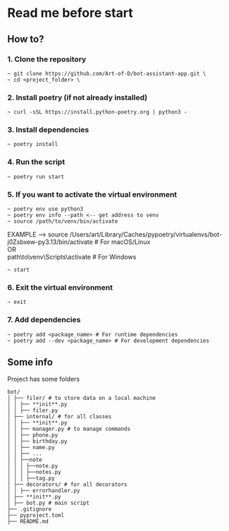 # Read me before start

## How to?

### 1. Clone the repository

```
~ git clone https://github.com/Art-of-D/bot-assistant-app.git \
~ cd <project_folder> \
```

### 2. Install poetry (if not already installed)

```
~ curl -sSL https://install.python-poetry.org | python3 -
```

### 3. Install dependencies

```
~ poetry install
```

### 4. Run the script

```
~ poetry run start
```

### 5. If you want to activate the virtual environment

```
~ poetry env use python3
~ poetry env info --path <-- get address to venv
~ source /path/to/venv/bin/activate
```

EXAMPLE --> source /Users/art/Library/Caches/pypoetry/virtualenvs/bot-j0Zsbxew-py3.13/bin/activate # For macOS/Linux \
OR \
path\to\venv\Scripts\activate # For Windows

```
~ start
```

### 6. Exit the virtual environment

```
~ exit
```

### 7. Add dependencies

```
~ poetry add <package_name> # For runtime dependencies
~ poetry add --dev <package_name> # For development dependencies
```

## Some info

Project has some folders

```
bot/
│ ├── filer/ # to store data on a local machine
│ │ ├── **init**.py
│ │ ├── filer.py
│ ├── internal/ # for all classes
│ │ ├── **init**.py
│ │ ├── manager.py # to manage commands
│ │ ├── phone.py
│ │ ├── birthday.py
│ │ ├── name.py
│ │ ├── ...
│ │ ├──note
│ │ │ ├──note.py
│ │ │ ├──notes.py
│ │ │ ├──tag.py
│ ├── decorators/ # for all decorators
│ │ ├── errorhandler.py
│ ├── **init**.py
│ ├── bot.py # main script
├── .gitignore
├── pyproject.toml
├── README.md
```
